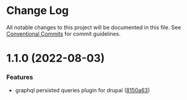 # Change Log

All notable changes to this project will be documented in this file.
See [Conventional Commits](https://conventionalcommits.org) for commit guidelines.

# 1.1.0 (2022-08-03)


### Features

* graphql persisted queries plugin for drupal ([8150a63](https://github.com/AmazeeLabs/silverback-mono/commit/8150a6377bc99c67cab4123db435978e90983143))

